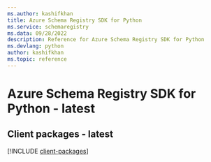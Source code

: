```yaml
---
ms.author: kashifkhan
title: Azure Schema Registry SDK for Python
ms.service: schemaregistry
ms.data: 09/28/2022
description: Reference for Azure Schema Registry SDK for Python
ms.devlang: python
author: kashifkhan
ms.topic: reference
---
```

# Azure Schema Registry SDK for Python - latest

## Client packages - latest
[!INCLUDE [client-packages](schema-registry-client-index.md)]